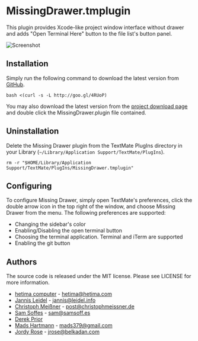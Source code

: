 # MissingDrawer.tmplugin

This plugin provides Xcode-like project window interface without drawer and adds "Open Terminal Here" button to the file list's button panel.

![Screenshot](https://github.com/downloads/jezdez/textmate-missingdrawer/Screen%20shot%202010-08-20.png)

## Installation

Simply run the following command to download the latest version from [GitHub](http://github.com/jezdex/textmate-missingdrawer).

	bash <(curl -s -L http://goo.gl/4RUoP)

You may also download the latest version from the [project download page](http://github.com/jezdez/textmate-missingdrawer/downloads) and double click the MissingDrawer.plugin file contained.

## Uninstallation

Delete the Missing Drawer plugin from the TextMate PlugIns directory in your Library (`~/Library/Application Support/TextMate/PlugIns`).

	rm -r "$HOME/Library/Application Support/TextMate/PlugIns/MissingDrawer.tmplugin"

## Configuring

To configure Missing Drawer, simply open TextMate's preferences, click the double arrow icon in the top right of the window, and choose Missing Drawer from the menu. The following preferences are supported:

* Changing the sidebar's color
* Enabling/Disabling the open terminal button
* Choosing the terminal application. Terminal and iTerm are supported
* Enabling the git button

## Authors

The source code is released under the MIT license. Please see LICENSE for more information.

* [hetima computer](http://hetima.com/) -  hetima@hetima.com
* [Jannis Leidel](http://github.com/jezdez) - jannis@leidel.info
* [Christoph Meißner](http://christophmeissner.wordpress.com) - post@christophmeissner.de
* [Sam Soffes](http://samsoff.es) - sam@samsoff.es
* [Derek Prior](http://prioritized.net)
* [Mads Hartmann](http://sidewayscoding.com) - mads379@gmail.com
* [Jordy Rose](http://belkadan.com) - jrose@belkadan.com